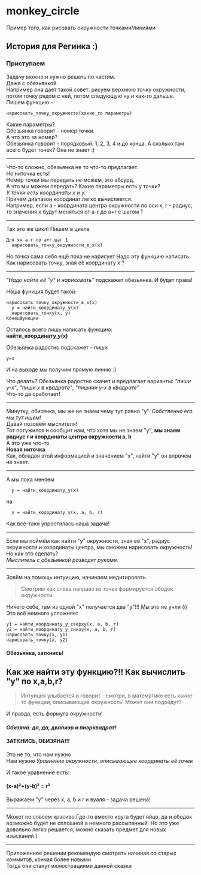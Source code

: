 # monkey_circle
Пример того, как рисовать окружности точками/линиями

## История для Регинка :)

### Приступаем
Задачу можно и нужно решать по частям.  
Даже с обезьянкой.  
Например она дает такой совет: рисуем верхнюю точку окружности, потом точку рядом с ней, потом следующую ну и как-то дальше.  
Пишем функцию -

    нарисовать_точку_окружности(какие_то параметры)   
Какие параметры?  
Обезьянка говорит - номер точки.   
А что это за номер?  
Обезьянка говорит - порядковый. 1, 2, 3, 4 и до конца. 
А сколько там всего будет точек? 
Она не знает :)  
***
Что-то сложно, обезьянка не то что-то предлагает.  
Но ниточка есть!  
Номер точки мы передать не можем, это абсурд.  
А что мы можем передать? Какие параметры есть у точки?  
*У точки есть координаты x и  y.*  
Причем диапазон координат легко вычисляется.  
Например, если a - координата центра окружности по оси x, r - радиус, то значения x будут меняться от a-r до a+r с шагом 1  
***
Так это же цикл! Пишем в цикле 

    Для x= a-r по a+r шаг 1
      нарисовать_точку_окружности_в_x(x)  
Но точка сама себя ещё пока не нарисует
Надо эту функцию написать
Как нарисовать точку, зная её координату x  ?
***
*"Надо найти её "y" и нарисовать"* подскажет обезьянка. И будет права!

Наша функция будет такой:

    нарисовать_точку_окружности_в_x(x)
      y = найти_координату_y(x)
      нарисовать_точку(x, y)
    КонецФункции

Осталось всего лишь написать функцию:  
**найти_координату_у(х)**

Обезьянка радостно подскажет - *пиши*

    y=x   
И на выходе мы получим прямую линию :)

Что делать?
Обезьянка радостно скачет и предлагает варианты: *"пиши y-x"*, *"пиши x в квадрате"*, *"пишиии y-x в квадрате"*  
Что-то да сработает!
***
Минутку, обизянка, мы же не знаем чему тут равно "y". *Собственно его мы тут ищем!*  
Давай позовём мыслителя!  
Тот потужился и сообщит нам, что хотя мы не знаем "y", **мы знаем радиус r и координаты центра окружности a, b**  
А это уже что-то    
**Новая ниточка**  
Как, обладая этой информацией и значением "x", найти "y" он впрочем не знает.
***
А мы пока меняем

      y = найти_координату_у(x)    
на

      y = найти_координату_у(x, a, b, r)    

Как всё-таки упростилась наша задача!
***
Если мы поймём как найти "y" окружности, зная её "x", радиус окружности и координаты центра, мы сможем нарисовать окружность!
Но как это сделать?  
*Мыслитель с обезьянкой разводят руками.*
***
Зовём на помощь интуицию, начинаем медитировать. 
> Смотрим как слева направо из точек формируется ободок окружности.  

Ничего себе, там из одной "x" получается два "y"!!!
Мы это не учли (((
Это всё немного усложняет

    y1 = найти_координату_у_сверху(x, a, b, r)
    y2 = найти_координату_у_снизу(x, a, b, r)   
    нарисовать_точку(x, y1)
    нарисовать_точку(x, y2)

#### Обезьянка, заткнись!

## Как же найти эту функцию?!! Как вычислить "y" по x,a,b,r?

> Интуиция улыбается и говорит - смотри, в математике есть какие-то функции, описывающие окружность! Может они подойдут?

И правда, есть формула окружности!  
#### *Обизяна: да, да, двапиэр и пиэрквадрат!*
#### ЗАТКНИСЬ, ОБИЗЯНА!!!
Это не то, что нам нужно   
Нам нужно *Уравнение окружности, описывающее координаты её точек*

И такое уравнение есть:  
#### (x-a)²+(y-b)² = r²

Выражаем "y" через x, a, b и r и вуаля - задача решена!
***
Может не совсем красиво.Где-то вместо круга будет яйцо, да и ободок возможно будет не сплошной а немного рассыпанный. 
Но это уже довольно легко решается, можно сказать предмет для новых изысканий )
***
Приложенное решении рекомендую смотреть начиная со старых коммитов, кончая более новыми.  
Тогда они станут иллюстрациями данной сказки
